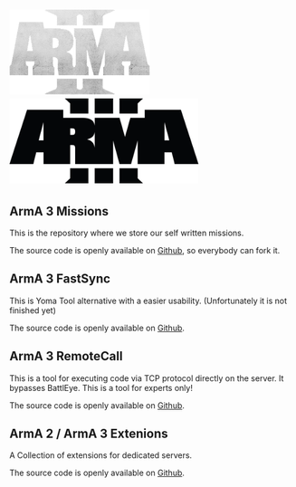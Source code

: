 ![ArmA 2](/img/arma2.png) ![ArmA 3](/img/arma3.png) 
=================

ArmA 3 Missions
--------------

This is the repository where we store our self written missions.

The source code is openly available on [Github](https://github.com/Fankserver/ArmA3-Missions), so everybody can fork it.

ArmA 3 FastSync
---------------

This is Yoma Tool alternative with a easier usability. (Unfortunately it is not finished yet)

The source code is openly available on [Github](https://github.com/Fankserver/ArmA3-FastSync).

ArmA 3 RemoteCall
-----------------

This is a tool for executing code via TCP protocol directly on the server. It bypasses BattlEye. This is a tool for experts only!

The source code is openly available on [Github](https://github.com/Fankserver/ArmA3-RemoteCall).

ArmA 2 / ArmA 3 Extenions
------------------

A Collection of extensions for dedicated servers.

The source code is openly available on [Github](https://github.com/Fankserver/ArmA-Extensions).

